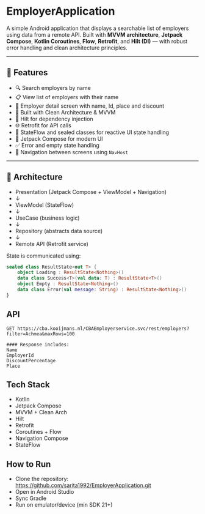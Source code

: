 # EmployerApplication

A simple Android application that displays a searchable list of employers using data from a remote API. Built with **MVVM architecture**, **Jetpack Compose**, **Kotlin Coroutines**, **Flow**, **Retrofit**, and **Hilt (DI)** — with robust error handling and clean architecture principles.

---

## 🚀 Features

- 🔍 Search employers by name
- 📋 View list of employers with their name
- 📄 Employer detail screen with name, Id, place and discount
- 🧠 Built with Clean Architecture & MVVM
- 💉 Hilt for dependency injection
- 🌐 Retrofit for API calls
- 🔄 StateFlow and sealed classes for reactive UI state handling
- 📱 Jetpack Compose for modern UI
- ✅ Error and empty state handling
- 🔁 Navigation between screens using `NavHost`

---

## 🧱 Architecture

- Presentation (Jetpack Compose + ViewModel + Navigation)
- ↓
- ViewModel (StateFlow<ResultState>)
- ↓
- UseCase (business logic)
- ↓
- Repository (abstracts data source)
- ↓
- Remote API (Retrofit service)


State is communicated using:

```kotlin
sealed class ResultState<out T> {
    object Loading : ResultState<Nothing>()
    data class Success<T>(val data: T) : ResultState<T>()
    object Empty : ResultState<Nothing>()
    data class Error(val message: String) : ResultState<Nothing>()
}
```

## API
 ```http
 GET https://cba.kooijmans.nl/CBAEmployerservice.svc/rest/employers?filter=Achmea&maxRows=100
 ```

```
#### Response includes:
Name
EmployerId
DiscountPercentage
Place
```

## Tech Stack
- Kotlin
- Jetpack Compose
- MVVM + Clean Arch
- Hilt
- Retrofit
- Coroutines + Flow
- Navigation Compose
- StateFlow

## How to Run
- Clone the repository:
  https://github.com/sarita1992/EmployerApplication.git
- Open in Android Studio
- Sync Gradle
- Run on emulator/device (min SDK 21+)

